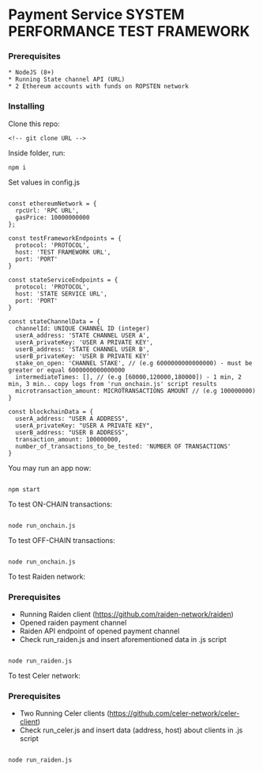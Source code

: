 # Payment Service SYSTEM PERFORMANCE TEST FRAMEWORK

### Prerequisites

```
* NodeJS (8+)
* Running State channel API (URL)
* 2 Ethereum accounts with funds on ROPSTEN network

```

### Installing


Clone this repo:

```
<!-- git clone URL -->
```

Inside folder, run:

```
npm i
```

Set values in config.js

```

const ethereumNetwork = {
  rpcUrl: 'RPC URL',
  gasPrice: 10000000000
};

const testFrameworkEndpoints = {
  protocol: 'PROTOCOL',
  host: 'TEST FRAMEWORK URL',
  port: 'PORT'
}

const stateServiceEndpoints = {
  protocol: 'PROTOCOL',
  host: 'STATE SERVICE URL',
  port: 'PORT'
}

const stateChannelData = {
  channelId: UNIQUE CHANNEL ID (integer)
  userA_address: 'STATE CHANNEL USER A',
  userA_privateKey: 'USER A PRIVATE KEY',
  userB_address: 'STATE CHANNEL USER B',
  userB_privateKey: 'USER B PRIVATE KEY'
  stake_on_open: 'CHANNEL STAKE', // (e.g 6000000000000000) - must be greater or equal 6000000000000000
  intermediateTimes: [], // (e.g [60000,120000,180000]) - 1 min, 2 min, 3 min.. copy logs from 'run_onchain.js' script results
  microtransaction_amount: MICROTRANSACTIONS AMOUNT // (e.g 100000000) 
}

const blockchainData = {
  userA_address: "USER A ADDRESS",
  userA_privateKey: "USER A PRIVATE KEY",
  userB_address: "USER B ADDRESS",
  transaction_amount: 100000000,
  number_of_transactions_to_be_tested: 'NUMBER OF TRANSACTIONS'
}
```

You may run an app now:

```

npm start

```

To test ON-CHAIN transactions:

```

node run_onchain.js

```

To test OFF-CHAIN transactions:

```

node run_onchain.js

```

To test Raiden network:


### Prerequisites
* Running Raiden client  (https://github.com/raiden-network/raiden)
* Opened raiden payment channel
* Raiden API endpoint of opened payment channel
* Check run_raiden.js and insert aforementioned data in .js script
```

node run_raiden.js

```

To test Celer network:


### Prerequisites
* Two Running Celer clients  (https://github.com/celer-network/celer-client)
* Check run_celer.js and insert data (address, host) about clients in .js script
```

node run_raiden.js

```

